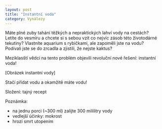 ```yaml
---
layout: post
title: "Instantní voda"
category: Vynálezy
---
```


Máte plné zuby tahání těžkých a nepraktických lahví vody na cestách? Letíte do vesmíru a chcete si s sebou vzít co nejvíc zásob této životodárné tekutiny? Vlastníte aquarium s rybičkami, ale zapoměli jste na vodu? Podívali jste se do zrcadla a zjistili, že nejste kaktus?

Meziklasští vědci na tento problém objevili revoluční nové řešení: instantní voda!

[Obrázek instantní vody]

Stačí přidat vodu a okamžitě máte vodu!

Složení: tajný recept

Poznámka:
- na jednu porci (~300 ml) zalijte 300 mililitry vody
- vedlejší účinky: mokrost
- hrozí smrt utopením
